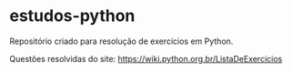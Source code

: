 # estudos-python
Repositório criado para resolução de exercícios em Python.

Questões resolvidas do site: https://wiki.python.org.br/ListaDeExercicios
